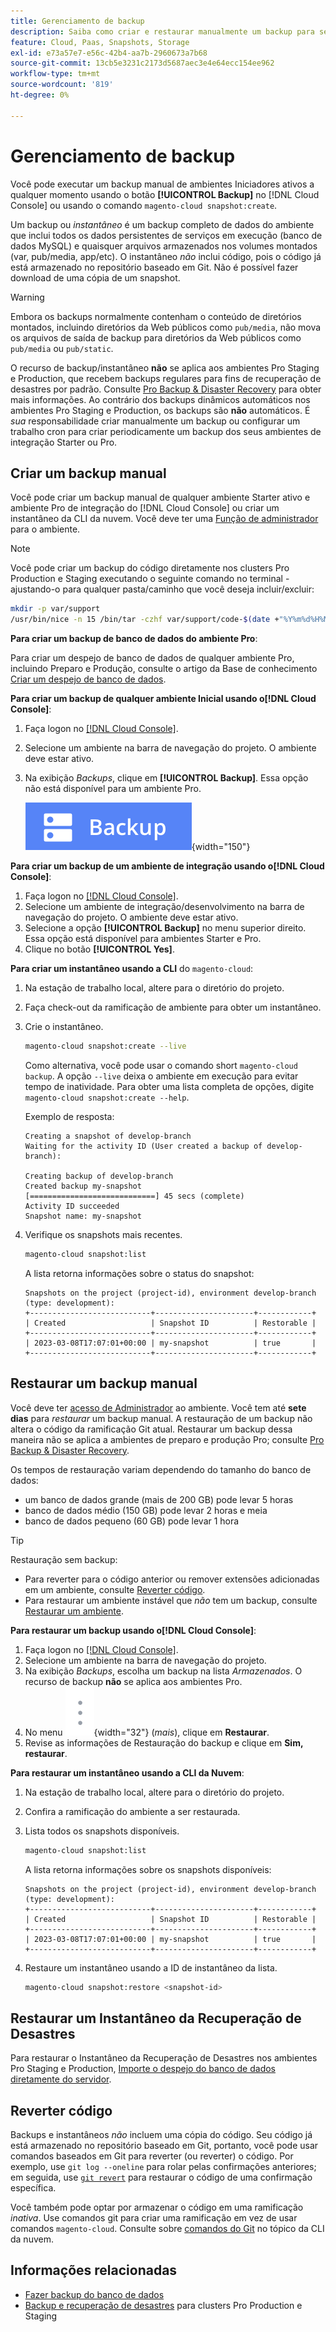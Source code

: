 ```yaml
---
title: Gerenciamento de backup
description: Saiba como criar e restaurar manualmente um backup para seu projeto do Adobe Commerce na infraestrutura em nuvem.
feature: Cloud, Paas, Snapshots, Storage
exl-id: e73a57e7-e56c-42b4-aa7b-2960673a7b68
source-git-commit: 13cb5e3231c2173d5687aec3e4e64ecc154ee962
workflow-type: tm+mt
source-wordcount: '819'
ht-degree: 0%

---
```


# Gerenciamento de backup

Você pode executar um backup manual de ambientes Iniciadores ativos a qualquer momento usando o botão **[!UICONTROL Backup]** no [!DNL Cloud Console] ou usando o comando `magento-cloud snapshot:create`.

Um backup ou _instantâneo_ é um backup completo de dados do ambiente que inclui todos os dados persistentes de serviços em execução (banco de dados MySQL) e quaisquer arquivos armazenados nos volumes montados (var, pub/media, app/etc). O instantâneo _não_ inclui código, pois o código já está armazenado no repositório baseado em Git. Não é possível fazer download de uma cópia de um snapshot.

>[!WARNING]
>
>Embora os backups normalmente contenham o conteúdo de diretórios montados, incluindo diretórios da Web públicos como `pub/media`, não mova os arquivos de saída de backup para diretórios da Web públicos como `pub/media` ou `pub/static`.

O recurso de backup/instantâneo **não** se aplica aos ambientes Pro Staging e Production, que recebem backups regulares para fins de recuperação de desastres por padrão. Consulte [Pro Backup &amp; Disaster Recovery](../architecture/pro-architecture.md#backup-and-disaster-recovery) para obter mais informações. Ao contrário dos backups dinâmicos automáticos nos ambientes Pro Staging e Production, os backups são **não** automáticos. É _sua_ responsabilidade criar manualmente um backup ou configurar um trabalho cron para criar periodicamente um backup dos seus ambientes de integração Starter ou Pro.

## Criar um backup manual

Você pode criar um backup manual de qualquer ambiente Starter ativo e ambiente Pro de integração do [!DNL Cloud Console] ou criar um instantâneo da CLI da nuvem. Você deve ter uma [Função de administrador](../project/user-access.md) para o ambiente.

>[!NOTE]
>
>Você pode criar um backup do código diretamente nos clusters Pro Production e Staging executando o seguinte comando no terminal - ajustando-o para qualquer pasta/caminho que você deseja incluir/excluir:
>
>```bash
>mkdir -p var/support
>/usr/bin/nice -n 15 /bin/tar -czhf var/support/code-$(date +"%Y%m%d%H%M%p").tar.gz app bin composer.* dev lib pub/*.php pub/errors setup vendor --exclude='pub/media'
>```

**Para criar um backup de banco de dados do ambiente Pro**:

Para criar um despejo de banco de dados de qualquer ambiente Pro, incluindo Preparo e Produção, consulte o artigo da Base de conhecimento [Criar um despejo de banco de dados](https://experienceleague.adobe.com/en/docs/commerce-knowledge-base/kb/how-to/create-database-dump-on-cloud).

**Para criar um backup de qualquer ambiente Inicial usando o[!DNL Cloud Console]**:

1. Faça logon no [[!DNL Cloud Console]](https://console.adobecommerce.com).
1. Selecione um ambiente na barra de navegação do projeto. O ambiente deve estar ativo.
1. Na exibição _Backups_, clique em **[!UICONTROL Backup]**. Essa opção não está disponível para um ambiente Pro.

   ![Backup](../../assets/button-backup.png){width="150"}

**Para criar um backup de um ambiente de integração usando o[!DNL Cloud Console]**:

1. Faça logon no [[!DNL Cloud Console]](https://console.adobecommerce.com).
1. Selecione um ambiente de integração/desenvolvimento na barra de navegação do projeto. O ambiente deve estar ativo.
1. Selecione a opção **[!UICONTROL Backup]** no menu superior direito. Essa opção está disponível para ambientes Starter e Pro.
1. Clique no botão **[!UICONTROL Yes]**.

**Para criar um instantâneo usando a CLI** do `magento-cloud`:

1. Na estação de trabalho local, altere para o diretório do projeto.
1. Faça check-out da ramificação de ambiente para obter um instantâneo.
1. Crie o instantâneo.

   ```bash
   magento-cloud snapshot:create --live
   ```

   Como alternativa, você pode usar o comando short `magento-cloud backup`. A opção `--live` deixa o ambiente em execução para evitar tempo de inatividade. Para obter uma lista completa de opções, digite `magento-cloud snapshot:create --help`.

   Exemplo de resposta:

   ```
   Creating a snapshot of develop-branch
   Waiting for the activity ID (User created a backup of develop-branch):
   
   Creating backup of develop-branch
   Created backup my-snapshot
   [============================] 45 secs (complete)
   Activity ID succeeded
   Snapshot name: my-snapshot
   ```

1. Verifique os snapshots mais recentes.

   ```bash
   magento-cloud snapshot:list
   ```

   A lista retorna informações sobre o status do snapshot:

   ```
   Snapshots on the project (project-id), environment develop-branch (type: development):
   +---------------------------+----------------------+------------+
   | Created                   | Snapshot ID          | Restorable |
   +---------------------------+----------------------+------------+
   | 2023-03-08T17:07:01+00:00 | my-snapshot          | true       |
   +---------------------------+----------------------+------------+
   ```

## Restaurar um backup manual

Você deve ter [acesso de Administrador](../project/user-access.md) ao ambiente. Você tem até **sete dias** para _restaurar_ um backup manual. A restauração de um backup não altera o código da ramificação Git atual. Restaurar um backup dessa maneira não se aplica a ambientes de preparo e produção Pro; consulte [Pro Backup &amp; Disaster Recovery](../architecture/pro-architecture.md#backup-and-disaster-recovery).

Os tempos de restauração variam dependendo do tamanho do banco de dados:

- um banco de dados grande (mais de 200 GB) pode levar 5 horas
- banco de dados médio (150 GB) pode levar 2 horas e meia
- banco de dados pequeno (60 GB) pode levar 1 hora

>[!TIP]
>
>Restauração sem backup:
>
>- Para reverter para o código anterior ou remover extensões adicionadas em um ambiente, consulte [Reverter código](#roll-back-code).
>- Para restaurar um ambiente instável que _não_ tem um backup, consulte [Restaurar um ambiente](../development/restore-environment.md).

**Para restaurar um backup usando o[!DNL Cloud Console]**:

1. Faça logon no [[!DNL Cloud Console]](https://console.adobecommerce.com).
1. Selecione um ambiente na barra de navegação do projeto.
1. Na exibição _Backups_, escolha um backup na lista _Armazenados_. O recurso de backup **não** se aplica aos ambientes Pro.
1. No menu ![Mais](../../assets/icon-more.png){width="32"} (_mais_), clique em **Restaurar**.
1. Revise as informações de Restauração do backup e clique em **Sim, restaurar**.

**Para restaurar um instantâneo usando a CLI da Nuvem**:

1. Na estação de trabalho local, altere para o diretório do projeto.
1. Confira a ramificação do ambiente a ser restaurada.
1. Lista todos os snapshots disponíveis.

   ```bash
   magento-cloud snapshot:list
   ```

   A lista retorna informações sobre os snapshots disponíveis:

   ```
   Snapshots on the project (project-id), environment develop-branch (type: development):
   +---------------------------+----------------------+------------+
   | Created                   | Snapshot ID          | Restorable |
   +---------------------------+----------------------+------------+
   | 2023-03-08T17:07:01+00:00 | my-snapshot          | true       |
   +---------------------------+----------------------+------------+
   ```

1. Restaure um instantâneo usando a ID de instantâneo da lista.

   ```bash
   magento-cloud snapshot:restore <snapshot-id>
   ```

## Restaurar um Instantâneo da Recuperação de Desastres

Para restaurar o Instantâneo da Recuperação de Desastres nos ambientes Pro Staging e Production, [Importe o despejo do banco de dados diretamente do servidor](https://experienceleague.adobe.com/en/docs/commerce-knowledge-base/kb/how-to/restore-a-db-snapshot-from-staging-or-production#meth3).

## Reverter código

Backups e instantâneos _não_ incluem uma cópia do código. Seu código já está armazenado no repositório baseado em Git, portanto, você pode usar comandos baseados em Git para reverter (ou reverter) o código. Por exemplo, use `git log --oneline` para rolar pelas confirmações anteriores; em seguida, use [`git revert`](https://git-scm.com/docs/git-revert) para restaurar o código de uma confirmação específica.

Você também pode optar por armazenar o código em uma ramificação _inativa_. Use comandos git para criar uma ramificação em vez de usar comandos `magento-cloud`. Consulte sobre [comandos do Git](../dev-tools/cloud-cli-overview.md#git-commands) no tópico da CLI da nuvem.

## Informações relacionadas

- [Fazer backup do banco de dados](database-dump.md)
- [Backup e recuperação de desastres](../architecture/pro-architecture.md#backup-and-disaster-recovery) para clusters Pro Production e Staging
